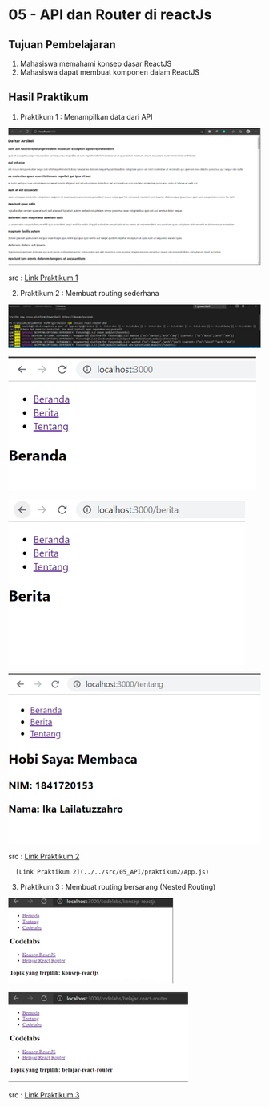 # 05 - API dan Router di reactJs

## Tujuan Pembelajaran

1. Mahasiswa memahami konsep dasar ReactJS
2. Mahasiswa dapat membuat komponen dalam ReactJS

## Hasil Praktikum

1. Praktikum 1 : Menampilkan data dari API

![contoh gambar](img/1.png)

src : [Link Praktikum 1](../../src/05_API/praktikum1/index.js)

2. Praktikum 2 : Membuat routing sederhana

![contoh gambar](img/2.PNG)

![contoh gambar](img/2.1.PNG)

![contoh gambar](img/2.2.PNG)

![contoh gambar](img/2.3.PNG)

src : [Link Praktikum 2](../../src/05_API/praktikum2/index.js)

      [Link Praktikum 2](../../src/05_API/praktikum2/App.js)

3. Praktikum 3 : Membuat routing bersarang (Nested Routing)


![contoh gambar](img/3.png)

![contoh gambar](img/3.1.png)

src : [Link Praktikum 3](../../src/05_API/praktikum3/App.js)

